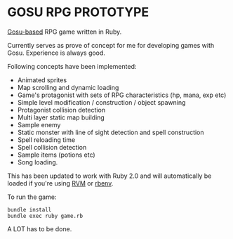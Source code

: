 GOSU RPG PROTOTYPE
==================

[Gosu-based](http://www.libgosu.org/) RPG game written in Ruby.

Currently serves as prove of concept for me for developing games with Gosu.
Experience is always good.

Following concepts have been implemented:

* Animated sprites
* Map scrolling and dynamic loading 
* Game's protagonist with sets of RPG characteristics (hp, mana, exp etc)
* Simple level modification / construction / object spawning
* Protagonist collision detection
* Multi layer static map building
* Sample enemy
* Static monster with line of sight detection and spell construction
* Spell reloading time
* Spell collision detection
* Sample items (potions etc)
* Song loading.

This has been updated to work with Ruby 2.0 and will automatically be loaded if you're using [RVM](https://rvm.io) or [rbenv](https://github.com/sstephenson/rbenv).

To run the game:

    bundle install
    bundle exec ruby game.rb

A LOT has to be done.